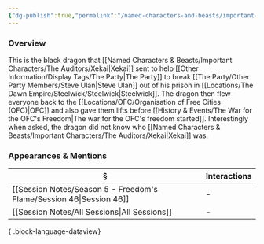 ```yaml
---
{"dg-publish":true,"permalink":"/named-characters-and-beasts/important-characters/the-auditors/kazzin/","tags":["NPC","Important"],"updated":"2025-08-19T18:10:29.697+01:00"}
---
```



### Overview
This is the black dragon that [[Named Characters & Beasts/Important Characters/The Auditors/Xekai\|Xekai]] sent to help [[Other Information/Display Tags/The Party\|The Party]] to break [[The Party/Other Party Members/Steve Ulan\|Steve Ulan]] out of his prison in [[Locations/The Dawn Empire/Steelwick/Steelwick\|Steelwick]]. The dragon then flew everyone back to the [[Locations/OFC/Organisation of Free Cities (OFC)\|OFC]] and also gave them lifts before [[History & Events/The War for the OFC's Freedom\|The war for the OFC's freedom started]]. Interestingly when asked, the dragon did not know who [[Named Characters & Beasts/Important Characters/The Auditors/Xekai\|Xekai]] was. 

### Appearances & Mentions
| §                                                                      | Interactions |
| ---------------------------------------------------------------------- | ------------ |
| [[Session Notes/Season 5 - Freedom's Flame/Session 46\|Session 46]] | \-           |
| [[Session Notes/All Sessions\|All Sessions]]                        | \-           |

{ .block-language-dataview}